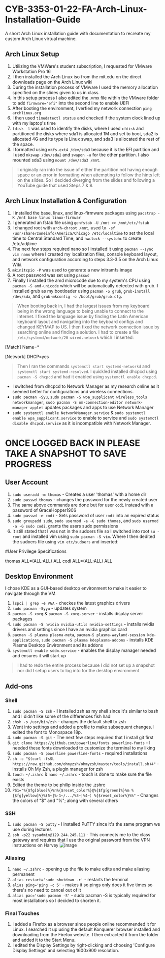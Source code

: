 # CYB-3353-01-22-FA-Arch-Linux-Installation-Guide
A short Arch Linux installation guide with documentation to recreate my custom Arch Linux virtual machine.

## Arch Linux Setup
1. Utilizing the VMWare's student subscription, I requested for VMware Workstation Pro 16
2. I then installed the Arch Linux iso from the mit.edu on the direct downloads page on the Arch Linux wiki
3. During the installation process of VMware I used the memory allocation specified on the slides given to us in class.
4. In this setup process I also edited the .vmx file within the VMware folder to add `firmware="efi"` into the second line to enable UEFI
5. After booting the environment, I verfied my network connection `ping archlinux.org`
6. I then used `timedatectl status` and checked if the system clock lined up with my laptop's time
7. `fdisk -l` was used to identify the disks, where I used `cfdisk` and partitioned the disks where sda1 is allocated 1M and set to boot, sda2 is allocated 4G and its type is Linux swap, and sda3 is allocated the rest of the space.
8. I formatted using `mkfs.ext4 /dev/sda3` because it is the EFI partition and I used `mkswap /dev/sda2` and `swapon -a` for the other partition. I also mounted sda3 using `mount /dev/sda3 /mnt`.
> I originally ran into the issue of either the partition not having enough space or an error in formatting when attempting to follow the hints left on the slides. So I decided diverging from the slides and following a YouTube guide that used Steps 7 & 8.

## Arch Linux Installation & Configuration
1. I installed the base, linux, and linux-firmware packages using `pacstrap -K /mnt base linux linux-firmwar`
2. I generated an fstab file using `genfstab -U /mnt >> /mnt/etc/fstab`
3. I changed root with `arch-chroot /mnt`, used `ln -sf /usr/share/zoneinfo/America/Chicago /etc/localtime` to set the local time to Central Standard Time, and `hwclock --systohc` to create /etc/adjtime
4. The next few steps required nano so I installed it using `pacman --sync vim nano` where I created my localization files, console keyboard layout, and network configuration according to steps 3.3-3.5 on the Arch Linux Wiki.
5. `mkinitcpio -P` was used to generate a new initramfs image
6. A root password was set using `passwd`
7. Finally I installed the amd microcode due to my system's CPU using `pacman -S amd-unicode` which will be automatically detected with grub. I installed grub as my bootloader using `pacman -S grub`, `grub-install /dev/sda`, and `grub-mkconfig -o /boot/grub/grub.cfg`.
> When booting back in, I had the largest issues from my keyboard being in the wrong language to being unable to connect to the internet. I fixed the language issue by finding the Latin American keyboard layout and navigating into the keyboard configs and changed KEYMAP to US. I then fixed the network connection issue by searching online and finding a solution. I had to create a file `/etc/systemd/network/20-wired.network` which I inserted:

[Match]
Name=*

[Network]
DHCP=yes

> Then I ran the commands `systemctl start systemd-networkd` and `systemctl start systemd-resolved`. I quickled installed dhcpcd using `pacman -S dhcpcd` and had it enabled using `systemctl enable dhcpcd`.

- I switched from dhcpcd to Network Manager as my research online as it seemed better for configurations and wireless connections.
- `sudo pacman -Syu`, `sudo pacman -S wpa_supplicant wireless_tools networkmanager`, `sudo pacman -S nm-connection-editor network-manager-applet` updates packages and apps to use Network Manager 
- `sudo systemctl enable NetworkManager.service` & `sudo systemctl enable wpa_supplicant.service` to enable to service and `sudo systemctl disable dhcpcd.service` as it is incompatible with Network Manager.

# ONCE LOGGED BACK IN PLEASE TAKE A SNAPSHOT TO SAVE PROGRESS

## User Account
1. `sudo useradd -m thomas` - Creates a user 'thomas' with a home dir
2. `sudo passwd thomas` - changes the password for the newly created user
3. The same above commands are done but for user `codi` instead with a password of GraceHopper1906
4. `sudo passwd -e codi` - Sets password of user `codi` into an expired status
5. `sudo groupadd sudo`, `sudo usermod -a -G sudo thomas`, and `sudo usermod -a -G sudo codi`, grants the users sudo permissions
6. It still stated that I was not in the sudoers file so I switched into root `su - root` and installed vim using `sudo pacman -S vim`. Where I then dedited the sudoers file using `vim etc/sudoers` and inserted:

#User Privilege Specifications

thomas ALL=(ALL:ALL) ALL
codi ALL=(ALL:ALL) ALL

## Desktop Environment
I chose KDE as a GUI-based desktop environment to make it easier to navigate through the VM. 
1. 	`lspci | grep -e VGA` - checkes the latest graphics drivers
2. 	`sudo pacman -Syyu` - updates system
3. 	`pacman -S xorg` & `pacman -S xorg-server` - installs display server packages
4. 	`sudo pacman -S nvidia nvidia-utils nvidia-settings` - installs nvidia drivers and settings since I have an nvidia graphics card
5. 	`pacman -S plasma plasma-meta`, `pacman-S plasma-wayland-session kde-applications`, `sudo pacman -S plasma kdeplasma-addons` - installs KDE Plasma Desktop Environment and its addons
6. 	`systemctl enable sddm.service` - enables the display manager needed and ensures it will start up

> I had to redo the entire process because I did not set up a snapshot nor did I setup users to log into for the desktop environment

## Add-ons
### Shell
1. `sudo pacman -S zsh` - I installed zsh as my shell since it's similar to bash and I didn't like some of the differences fish had
2. `chsh -s /usr/bin/zsh` - changes the default shell to zsh
3. Went into settings and added a profile to make subsequent changes. I edited the font to Monospace 18p.
4. `sudo pacman -S git` - The next few steps required that I install git first 
5. `git clone https://github.com/powerline/fonts powerline-fonts` - I needed these fonts downloaded to customize the terminal to my liking
6. `sudo pacman -S powerline powerline-fonts` - required installations
7. `sh -c "$(curl -fsSL https://raw.github.com/ohmyzsh/ohmyzsh/master/tools/install.sh)4"` - installs Oh My Zsh, a plugin manager for zsh
8. `touch ~/.zshrc` & `nano ~/.zshrc` - touch is done to make sure the file exists
9. Edited the theme to be philip inside the .zshrc
10. `PS1="%{$fg[blue]%}%n%{$reset_color%}@%{$fg[green]%}%m %{$fg[yellow]%}%(5~|%-1~/.../%3~|%4~) %{$reset_color%}%%"` - Changes the colors of "$" and "%"; along with several others



### SSH
1. `sudo pacman -S putty` - I installed PuTTY since it's the same program we use during lectures
2. `ssh -p22 sysadmin@129.244.245.111` - This connects me to the class gateway and requires that I use the original password from the VPN instructions on Harvey
![image](https://user-images.githubusercontent.com/56270888/199752831-ca4e08f9-fa1e-4fed-9644-9413087adce3.png)

### Aliasing
1. `nano ~/.zshrc` - opening up the file to make edits and make aliasing permanent
2. `alias restart='sudo shutdown -r'` - restarts the terminal
3. `alias ping='ping -c 5'` - makes it so pings only does it five times so there's no need to cancel out of it
4. `alias pac='sudo pacman -S'` - sudo pacman -S is typically required for most installations so I decided to shorten it.

### Final Touches
1. I added a Firefox as a browser since people online recommended it for Linux. I searched it up using the default Konquerer browser installed and downloading from the Firefox website. I then extracted it from the folder and added it to the Start Menu.
2. I edited the Display Settings by right-clicking and choosing 'Configure Display Settings' and selecting 1600x900 resolution.


